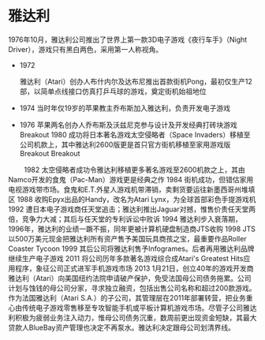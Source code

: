 # 雅达利

1976年10月，雅达利公司推出了世界上第一款3D电子游戏《夜行车手》（Night Driver），游戏只有黑白两色，采用第一人称视角。

* 1972
    
    雅达利（Atari）创办人布什内尔及达布尼推出首款街机Pong，最初仅生产12部，以简单点线接口仿真打乒乓球的游戏，奠定街机始祖地位

* 1974
当时年仅19岁的苹果教主乔布斯加入雅达利，负责开发电子游戏

* 1976
苹果两名创办人乔布斯及沃兹尼克参与设计及开发经典打砖块游戏Breakout
1980
成功将日本著名游戏太空侵略者（Space Invaders）移植至公司机款上，其中雅达利2600版更是首只官方街机移植至家用游戏版
Breakout
Breakout

　　
1982
太空侵略者成功令雅达利移植更多著名游戏至2600机款之上，其由Namco开发的食鬼（Pac-Man）游戏更是经典之作
1984
街机成功，但错估家用电视游戏带市场。食鬼和E.T.外星人游戏机带滞销，卖剩货要运往新墨西哥州堆填区
1988
收购Epyx出品的Handy，改名为Atari Lynx，为全球首部彩色手提游戏机
1992
遭日本电子游戏商任天堂追击；雅达利推出Jaguar对撼，惟售价贵任天堂两倍，竞争力大减；其后与任天堂的专利诉讼中败诉
1994
雅达利步入衰落期，1996年，雅达利的业绩一蹶不振，同年更被计算机硬盘制造商JTS收购
1998
JTS以500万美元现金把雅达利所有资产售予美国玩具商孩之宝，最重要作品Roller Coaster Tycoon
1999
其后公司将雅达利售予Infogrames。后者再用雅达利品牌继续生产电子游戏
2011
将公司历年多款著名游戏综合成Atari's Greatest Hits应用程序，象征公司正式进军手机游戏市场
2013
1月21日，创立40年的游戏开发商雅达利（Atari）向美国纽约法院申请破产保护，免受法国母公司债务拖累。公司计划与蚀钱的母公司分家，寻求独立融资，包括出售公司名称和超过200款游戏。作为法国雅达利（Atari S.A.）的子公司，其管理层在2011年部署转营，把业务重心由传统电子游戏零售移至专攻智能手机或平板计算机游戏市场。尽管子公司雅达利积极为疲弱业务注入动力，惟母公司债务沉重，数周前更出现资金短缺，其最大贷款人BlueBay资产管理也决定不再泵水。雅达利决定跟母公司划清界线。




